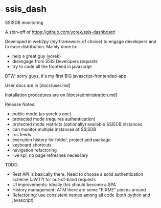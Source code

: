 # ssis_dash
SSISDB monitoring

A spin-off of https://github.com/yorek/ssis-dashboard

Developed in web2py (my framework of choice) to engage developers and to ease
distribution. Mainly done to:
- help a great guy (yorek)
- disengage from SSIS Developers requests
- try to code all the frontend in javascript

BTW: sorry guys, it's my first BIG javascript-frontended-app.

User docs are in [docs/user.md]

Installation procedures are on [docs/administration.md]

Release Notes:
- public mode (as yorek's one)
- protected mode (requires authentication)
- protected mode restricts (optionally) available SSISDB instances
- can monitor multiple instances of SSISDB
- rss feeds
- execution history for folder, project and package
- keyboard shortcuts
- navigation refactoring
- live kpi, no page refreshes necessary


TODO:
- Rest API is basically there. Need to choose a solid authentication scheme (JWT?)
  for out-of-band requests
- UI improvements: ideally this should become a SPA
- History management: ATM there are some "FIXME" pieces around
- Refactoring: use consistent names among all code (both python and javascript)

